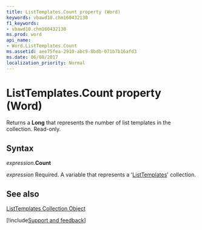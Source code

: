 ```yaml
---
title: ListTemplates.Count property (Word)
keywords: vbawd10.chm160432130
f1_keywords:
- vbawd10.chm160432130
ms.prod: word
api_name:
- Word.ListTemplates.Count
ms.assetid: aee75fea-2910-abc9-8bdb-071b7b16afd3
ms.date: 06/08/2017
localization_priority: Normal
---
```



# ListTemplates.Count property (Word)

Returns a  **Long** that represents the number of list templates in the collection. Read-only.


## Syntax

_expression_.**Count**

_expression_ Required. A variable that represents a '[ListTemplates](Word.listtemplates.md)' collection.


## See also


[ListTemplates Collection Object](Word.listtemplates.md)

[!include[Support and feedback](~/includes/feedback-boilerplate.md)]